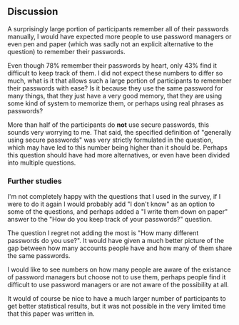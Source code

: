## Discussion

A surprisingly large portion of participants remember all of their passwords manually, I would have
expected more people to use password managers or even pen and paper (which was sadly not an explicit
alternative to the question) to remember their passwords.

Even though 78% remember their passwords by heart, only 43% find it difficult to keep track of them.
I did not expect these numbers to differ so much, what is it that allows such a large portion of
participants to remember their passwords with ease? Is it because they use the same password for
many things, that they just have a very good memory, that they are using some kind of system to
memorize them, or perhaps using real phrases as passwords?

More than half of the participants do **not** use secure passwords, this sounds very worrying to me.
That said, the specified definition of "generally using secure passwords" was very strictly
formulated in the question, which may have led to this number being higher than it should be.
Perhaps this question should have had more alternatives, or even have been divided into multiple
questions.

### Further studies

I'm not completely happy with the questions that I used in the survey, if I were to do it again I
would probably add "I don't know" as an option to some of the questions, and perhaps added a "I
write them down on paper" answer to the "How do you keep track of your passwords?" question.

The question I regret not adding the most is "How many different passwords do you use?". It would
have given a much better picture of the gap between how many accounts people have and how many of
them share the same passwords.

I would like to see numbers on how many people are aware of the existance of password managers but
choose not to use them, perhaps people find it difficult to use password managers or are not aware
of the possibility at all.

It would of course be nice to have a much larger number of participants to get better statistical
results, but it was not possible in the very limited time that this paper was written in.
